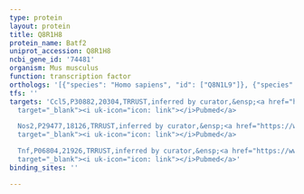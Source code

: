 ```yaml
---
type: protein
layout: protein
title: Q8R1H8
protein_name: Batf2
uniprot_accession: Q8R1H8
ncbi_gene_id: '74481'
organism: Mus musculus
function: transcription factor
orthologs: '[{"species": "Homo sapiens", "id": ["Q8N1L9"]}, {"species": "Rattus norvegicus", "id": ["D3ZT85"]}]'
tfs: ''
targets: 'Ccl5,P30882,20304,TRRUST,inferred by curator,&ensp;<a href="https://www.ncbi.nlm.nih.gov/pubmed/?term=25957166%5Buid%5D+OR+29087512%5Buid%5D"
  target="_blank"><i uk-icon="icon: link"></i>Pubmed</a>

  Nos2,P29477,18126,TRRUST,inferred by curator,&ensp;<a href="https://www.ncbi.nlm.nih.gov/pubmed/?term=25957166%5Buid%5D+OR+29087512%5Buid%5D"
  target="_blank"><i uk-icon="icon: link"></i>Pubmed</a>

  Tnf,P06804,21926,TRRUST,inferred by curator,&ensp;<a href="https://www.ncbi.nlm.nih.gov/pubmed/?term=25957166%5Buid%5D+OR+29087512%5Buid%5D"
  target="_blank"><i uk-icon="icon: link"></i>Pubmed</a>'
binding_sites: ''

---
```

